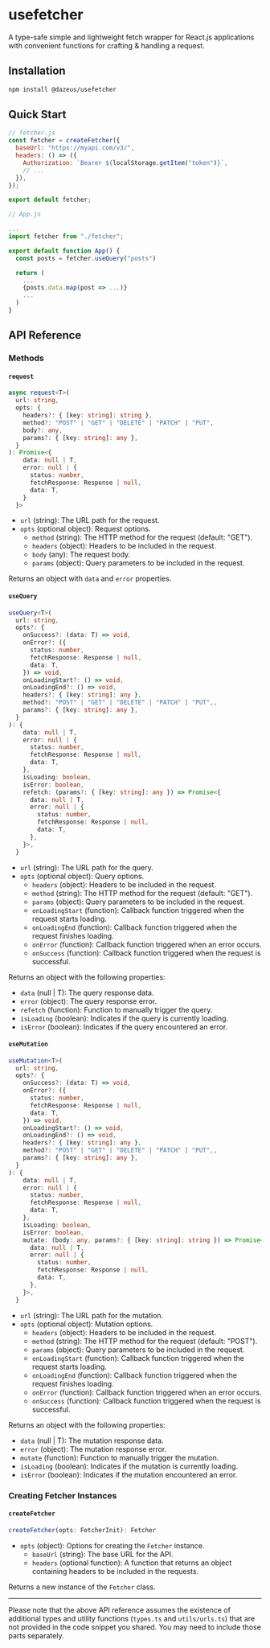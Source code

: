 # usefetcher

A type-safe simple and lightweight fetch wrapper for React.js applications with convenient functions for crafting & handling a request.

## Installation

```bash
npm install @dazeus/usefetcher
```

## Quick Start

```javascript
// fetcher.js
const fetcher = createFetcher({
  baseUrl: "https://myapi.com/v3/",
  headers: () => ({
    Authorization: `Bearer ${localStorage.getItem("token")}`,
    // ...
  }),
});

export default fetcher;
```

```javascript
// App.js

...
import fetcher from "./fetcher";

export default function App() {
  const posts = fetcher.useQuery("posts")

  return (
    ...
    {posts.data.map(post => ...)}
    ...
  )
}
```

## API Reference

### Methods

#### `request`

```typescript
async request<T>(
  url: string,
  opts: {
    headers?: { [key: string]: string },
    method?: "POST" | "GET" | "DELETE" | "PATCH" | "PUT",
    body?: any,
    params?: { [key: string]: any },
  }
): Promise<{
    data: null | T,
    error: null | {
      status: number,
      fetchResponse: Response | null,
      data: T,
    }
  }>
```

- `url` (string): The URL path for the request.
- `opts` (optional object): Request options.
  - `method` (string): The HTTP method for the request (default: "GET").
  - `headers` (object): Headers to be included in the request.
  - `body` (any): The request body.
  - `params` (object): Query parameters to be included in the request.

Returns an object with `data` and `error` properties.

#### `useQuery`

```typescript
useQuery<T>(
  url: string,
  opts?: {
    onSuccess?: (data: T) => void,
    onError?: ({
      status: number,
      fetchResponse: Response | null,
      data: T,
    }) => void,
    onLoadingStart?: () => void,
    onLoadingEnd?: () => void,
    headers?: { [key: string]: any },
    method?: "POST" | "GET" | "DELETE" | "PATCH" | "PUT",,
    params?: { [key: string]: any },
  }
): {
    data: null | T,
    error: null | {
      status: number,
      fetchResponse: Response | null,
      data: T,
    },
    isLoading: boolean,
    isError: boolean,
    refetch: (params?: { [key: string]: any }) => Promise<{
      data: null | T,
      error: null | {
        status: number,
        fetchResponse: Response | null,
        data: T,
      },
    }>,
  }
```

- `url` (string): The URL path for the query.
- `opts` (optional object): Query options.
  - `headers` (object): Headers to be included in the request.
  - `method` (string): The HTTP method for the request (default: "GET").
  - `params` (object): Query parameters to be included in the request.
  - `onLoadingStart` (function): Callback function triggered when the request starts loading.
  - `onLoadingEnd` (function): Callback function triggered when the request finishes loading.
  - `onError` (function): Callback function triggered when an error occurs.
  - `onSuccess` (function): Callback function triggered when the request is successful.

Returns an object with the following properties:

- `data` (null | T): The query response data.
- `error` (object): The query response error.
- `refetch` (function): Function to manually trigger the query.
- `isLoading` (boolean): Indicates if the query is currently loading.
- `isError` (boolean): Indicates if the query encountered an error.

#### `useMutation`

```typescript
useMutation<T>(
  url: string,
  opts?: {
    onSuccess?: (data: T) => void,
    onError?: ({
      status: number,
      fetchResponse: Response | null,
      data: T,
    }) => void,
    onLoadingStart?: () => void,
    onLoadingEnd?: () => void,
    headers?: { [key: string]: any },
    method?: "POST" | "GET" | "DELETE" | "PATCH" | "PUT",,
    params?: { [key: string]: any },
  }
): {
    data: null | T,
    error: null | {
      status: number,
      fetchResponse: Response | null,
      data: T,
    },
    isLoading: boolean,
    isError: boolean,
    mutate: (body: any, params?: { [key: string]: string }) => Promise<{
      data: null | T,
      error: null | {
        status: number,
        fetchResponse: Response | null,
        data: T,
      },
    }>,
  }
```

- `url` (string): The URL path for the mutation.
- `opts` (optional object): Mutation options.
  - `headers` (object): Headers to be included in the request.
  - `method` (string): The HTTP method for the request (default: "POST").
  - `params` (object): Query parameters to be included in the request.
  - `onLoadingStart` (function): Callback function triggered when the request starts loading.
  - `onLoadingEnd` (function): Callback function triggered when the request finishes loading.
  - `onError` (function): Callback function triggered when an error occurs.
  - `onSuccess` (function): Callback function triggered when the request is successful.

Returns an object with the following properties:

- `data` (null | T): The mutation response data.
- `error` (object): The mutation response error.
- `mutate` (function): Function to manually trigger the mutation.
- `isLoading` (boolean): Indicates if the mutation is currently loading.
- `isError` (boolean): Indicates if the mutation encountered an error.

### Creating Fetcher Instances

#### `createFetcher`

```typescript
createFetcher(opts: FetcherInit): Fetcher
```

- `opts` (object): Options for creating the `Fetcher` instance.
  - `baseUrl` (string): The base URL for the API.
  - `headers` (optional function): A function that returns an object containing headers to be included in the requests.

Returns a new instance of the `Fetcher` class.

---

Please note that the above API reference assumes the existence of additional types and utility functions (`types.ts` and `utils/urls.ts`) that are not provided in the code snippet you shared. You may need to include those parts separately.
